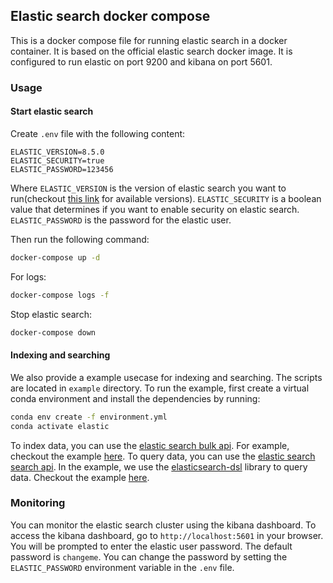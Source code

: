 ## Elastic search docker compose

This is a docker compose file for running elastic search in a docker container. It is based on the official elastic search docker image. It is configured to run elastic on port 9200 and kibana on port 5601. 


### Usage
#### Start elastic search
Create `.env` file with the following content:
```text
ELASTIC_VERSION=8.5.0
ELASTIC_SECURITY=true
ELASTIC_PASSWORD=123456
```
Where `ELASTIC_VERSION` is the version of elastic search you want to run(checkout [this link](https://hub.docker.com/_/elasticsearch) for available versions). `ELASTIC_SECURITY` is a boolean value that determines if you want to enable security on elastic search. `ELASTIC_PASSWORD` is the password for the elastic user.

Then run the following command:
```bash
docker-compose up -d
```

For logs:
```bash
docker-compose logs -f
```
Stop elastic search:
```bash
docker-compose down
```

#### Indexing and searching

We also provide a example usecase for indexing and searching. The scripts are located in `example` directory. To run the example, first create a virtual conda environment and install the dependencies by running:
```bash
conda env create -f environment.yml
conda activate elastic
```

To index data, you can use the [elastic search bulk api](https://www.elastic.co/guide/en/elasticsearch/reference/current/docs-bulk.html). For example, checkout the example [here](example/index.ipynb). To query data, you can use the [elastic search search api](https://www.elastic.co/guide/en/elasticsearch/reference/current/search-search.html). In the example, we use the [elasticsearch-dsl](https://elasticsearch-dsl.readthedocs.io/en/latest/) library to query data. Checkout the example [here](example/search.ipynb).

### Monitoring

You can monitor the elastic search cluster using the kibana dashboard. To access the kibana dashboard, go to `http://localhost:5601` in your browser. You will be prompted to enter the elastic user password. The default password is `changeme`. You can change the password by setting the `ELASTIC_PASSWORD` environment variable in the `.env` file.